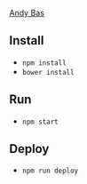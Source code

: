[Andy Bas](http://andybas.com)

## Install

* `npm install`
* `bower install`

## Run

* `npm start`

## Deploy

* `npm run deploy`
